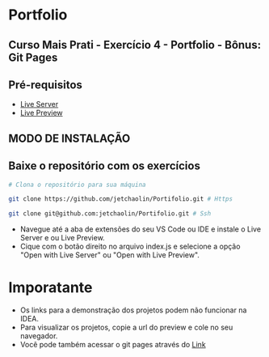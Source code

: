 # Portfolio

## **Curso Mais Prati - Exercício 4 - Portfolio - Bônus: Git Pages**

## **Pré-requisitos**

* [Live Server](navegue-ate-a-aba-de-extensoes)
* [Live Preview](navegue-ate-a-aba-de-extensoes)

## **MODO DE INSTALAÇÃO**



## **Baixe o repositório com os exercícios**

```sh
# Clona o repositório para sua máquina

git clone https://github.com/jetchaolin/Portifolio.git # Https

git clone git@github.com:jetchaolin/Portifolio.git # Ssh
```

* Navegue até a aba de extensões do seu VS Code ou IDE e instale o Live Server e ou Live Preview.
* Cique com o botão direito no arquivo index.js e selecione a opção "Open with Live Server" ou "Open with Live Preview".


# **Imporatante**
* Os links para a demonstração dos projetos podem não funcionar na IDEA.
* Para visualizar os projetos, copie a url do preview e cole no seu navegador.
* Você pode também acessar o git pages através do [Link](https://jetchaolin.github.io/Portifolio/)
